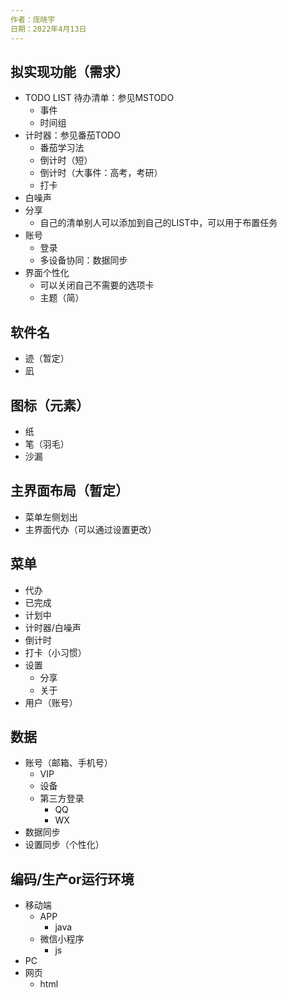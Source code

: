```yaml
---
作者：庞晓宇
日期：2022年4月13日
---
```


## 拟实现功能（需求）
- TODO LIST 待办清单：参见MSTODO
  - 事件
  - 时间组
- 计时器：参见番茄TODO
  - 番茄学习法
  - 倒计时（短）
  - 倒计时（大事件：高考，考研）
  - 打卡
- 白噪声
- 分享
  - 自己的清单别人可以添加到自己的LIST中，可以用于布置任务
- 账号
  - 登录
  - 多设备协同：数据同步
- 界面个性化
  - 可以关闭自己不需要的选项卡
  - 主题（简）


## 软件名
- 迹（暂定）
- 凪


## 图标（元素）
- 纸
- 笔（羽毛）
- 沙漏


## 主界面布局（暂定）
- 菜单左侧划出
- 主界面代办（可以通过设置更改）


## 菜单
- 代办
- 已完成
- 计划中
- 计时器/白噪声
- 倒计时
- 打卡（小习惯）
- 设置
  - 分享
  - 关于
- 用户（账号）


## 数据
- 账号（邮箱、手机号）
  - VIP
  - 设备
  - 第三方登录
    - QQ
    - WX
- 数据同步
- 设置同步（个性化）


## 编码/生产or运行环境
- 移动端
  - APP
    - java
  - 微信小程序
    - js
- PC
- 网页
  - html

